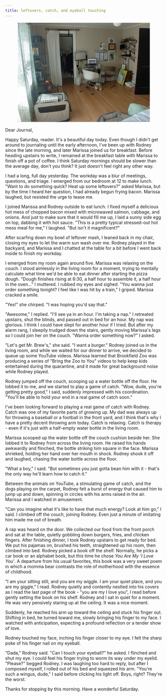 ```yaml
---
title: leftovers, catch, and eyeball touching
---
```


<figure>
  <a href="/images/banners/2020-04-04.jpg">
    <img alt="banner" src="/images/banners/2020-04-04.jpg"/>
  </a>
</figure>

Dear Journal,

Happy Saturday, reader.  It's a beautiful day today.  Even though I
didn't get around to journaling until the early afternoon, I've been
up with Rodney since the late morning, and later Marissa joined us for
breakfast.  Before heading upstairs to write, I remained at the
breakfast table with Marissa to finish off a pot of coffee.  I think
Saturday mornings should be slower than the average day, don't you
think?  It just doesn't feel right any other way.

I had a long, full day yesterday.  The workday was a blur of meetings,
questions, and triage.  I emerged from our bedroom at 12 to make
lunch.  "Want to do something quick?  Heat up some leftovers?"  asked
Marissa, but by the time I heard her question, I had already begun
frying bacon.  Marissa laughed, but resisted the urge to tease me.

I joined Marissa and Rodney outside to eat lunch.  I fixed myself a
delicious hot mess of chopped bacon mixed with microwaved salmon,
cabbage, and onions.  And just to make sure that it would fill me up,
I laid a sunny side egg on top, dabbing it with hot sauce.  "This is a
pretty typical stressed-out hot mess meal for me," I laughed.  "But
isn't it magnificent?"

After scarfing down my bowl of leftover mash, I leaned back in my
chair, closing my eyes to let the warm sun wash over me.  Rodney
played in the backyard, and Marissa and I chatted at the table for a
bit before I went back inside to finish my workday.

I emerged from my room again around five.  Marissa was relaxing on the
couch.  I stood aimlessly in the living room for a moment, trying to
mentally calculate what time we'd be able to eat dinner after starting
the pizza dough.  "Dough finishes rising at 6:30, a half hour to
assemble it, a half hour in the oven..." I muttered.  I rubbed my eyes
and sighed.  "You wanna just order something tonight?  I feel like I
was hit by a train," I griped.  Marissa cracked a smile.

"Yes!" she chirped.  "I was hoping you'd say that."

"Awesome," I replied.  "I'll see ya in an hour.  I'm taking a nap."  I
retreated upstairs, shut the blinds, and passed out in bed for an
hour.  My nap was glorious.  I think I could have slept for another
hour if I tried.  But after my alarm rang, I sleepily trudged down the
stairs, gently moving Marissa's legs so I could join her on the
couch.  "Wanna order something now?" I asked.

"Let's get Mr. Brew's," she said.  "I want a burger."  Rodney joined
us in the living room, and while we waited for our dinner to arrive,
we decided to queue up some YouTube videos.  Marissa learned that
Brookfield Zoo was producing a series of "Bring the Zoo to You" videos
to help keep kids entertained during the quarantine, and it made for
great background noise while Rodney played.

Rodney jumped off the couch, scooping up a water bottle off the floor.
He lobbed it to me, and we started to play a game of catch.  "Wow,
dude, you're getting pretty good," I said, suddenly impressed with his
coordination.  "You'll be able to hold your end in a real game of
catch soon."

I've been looking forward to playing a real game of catch with Rodney.
Catch was one of my favorite parts of growing up.  My dad was always
up for throwing a baseball or a football in the front yard, and I
think that's why I have a pretty decent throwing arm today.  Catch is
relaxing.  Catch is therapy - even if it's just with a half-empty
water bottle in the living room.

Marissa scooped up the water bottle off the couch cushion beside her.
She lobbed it to Rodney from across the living room.  He raised his
hands awkwardly and flinched, the bottle striking him square in the
face.  Marissa shrieked, holding her hand over her mouth in shock.
Rodney shook it off and laughed, chasing the water bottle across the
floor.

"What a boy," I said.  "But sometimes you just gotta bean him with
it - that's the only way he'll learn how to catch it."

Between the animals on YouTube, a stimulating game of catch, and the
dogs playing on the carpet, Rodney felt a burst of energy that caused
him to jump up and down, spinning in circles with his arms raised in
the air.  Marissa and I watched in amusement.

"Can you imagine what it's like to have that much energy?  Look at him
go," I said.  I climbed off the couch, joining Rodney.  Even just a
minute of imitating him made me out of breath.

A rap was heard on the door.  We collected our food from the front
porch and sat at the table, quietly gobbling down burgers, fries, and
chicken fingers.  After finishing dinner, I took Rodney upstairs to
get ready for bed.  We put his pajamas on, brushed his teeth,
straightened up his room, then climbed into bed.  Rodney picked a book
off the shelf.  Normally, he picks a car book or an alphabet book, but
this time he chose _You Are My 'I Love You'_.  A departure from his
usual favorites, this book was a very sweet poem in which a momma bear
contrasts the role of motherhood with the essence of childhood.

"I am your sitting still, and you are my wiggle.  I am your quiet
place, and you are my giggle," I read.  Rodney quietly and contently
nestled into his covers as I read the last page of the book - "you are
my I love you", I read before gently setting the book on his shelf.
Rodney and I sat in quiet for a moment.  He was very pensively staring
up at the ceiling.  It was a nice moment.

Suddenly, he reached his arm up toward the ceiling and stuck his
finger out.  Shifting in bed, he turned toward me, slowly bringing his
finger to my face.  I watched with anticipation, expecting a profound
reflection or a tender show of love.

Rodney touched my face, inching his finger closer to my eye.  I felt
the sharp poke of his finger nail on my eyeball.

"Dada," Rodney said.  "Can I touch your eyeball?" he asked.  I
flinched and shut my eye.  I could feel his finger trying to worm its
way under my eyelid.  "Please?" begged Rodney.  I was laughing too
hard to reply, but after I composed myself, I rolled out of his bed
and squeezed his arm.  "You're such a wingus, dude," I said before
clicking his light off.  Boys, right?  They're the worst.

Thanks for stopping by this morning.  Have a wonderful Saturday.
